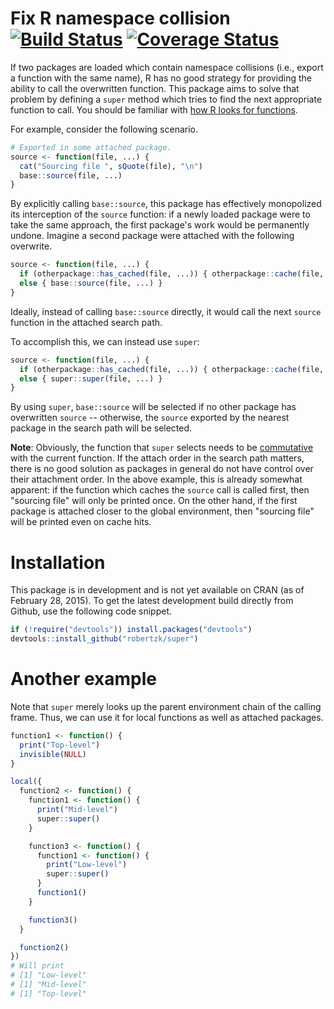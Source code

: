 Fix R namespace collision [![Build Status](https://travis-ci.org/robertzk/super.svg?branch=master)](https://travis-ci.org/robertzk/super.svg?branch=master) [![Coverage Status](https://coveralls.io/repos/robertzk/super/badge.svg?branch=master)](https://coveralls.io/r/robertzk/super)
===========

If two packages are loaded which contain namespace collisions (i.e., export a function
with the same name), R has no good strategy for providing the ability to call the
overwritten function. This package aims to solve that problem by defining a `super`
method which tries to find the next appropriate function to call. You should be
familiar with [how R looks for functions](http://blog.obeautifulcode.com/R/How-R-Searches-And-Finds-Stuff/).

For example, consider the following scenario.

```r
# Exported in some attached package.
source <- function(file, ...) {
  cat("Sourcing file ", sQuote(file), "\n")
  base::source(file, ...)
}
```

By explicitly calling `base::source`, this package has effectively monopolized its
interception of the `source` function: if a newly loaded package were to take
the same approach, the first package's work would be permanently undone. Imagine a
second package were attached with the following overwrite.

```r
source <- function(file, ...) {
  if (otherpackage::has_cached(file, ...)) { otherpackage::cache(file, ...) }
  else { base::source(file, ...) }
}
```

Ideally, instead of calling `base::source` directly, it would call the next `source`
function in the attached search path.

To accomplish this, we can instead use `super`:

```r
source <- function(file, ...) {
  if (otherpackage::has_cached(file, ...)) { otherpackage::cache(file, ...) }
  else { super::super(file, ...) }
}
```

By using `super`, `base::source` will be selected if no other package has overwritten
`source` -- otherwise, the `source` exported by the nearest package in the search
path will be selected.

**Note**: Obviously, the function that `super` selects needs to be [commutative](http://en.wikipedia.org/wiki/Commutative_property) 
with the current function. If the attach order in the search path matters, there is no good 
solution as packages in general do not have control over their attachment order. In the
above example, this is already somewhat apparent: if the function which caches the `source`
call is called first, then "sourcing file" will only be printed once. On the other hand,
if the first package is attached closer to the global environment, then "sourcing file" will
be printed even on cache hits.

Installation
============

This package is in development and is not yet available on CRAN (as of February 28, 2015).
To get the latest development build directly from Github, use the following code snippet.

```R
if (!require("devtools")) install.packages("devtools")
devtools::install_github("robertzk/super")
```

Another example
===============

Note that `super` merely looks up the parent environment chain of the calling frame.
Thus, we can use it for local functions as well as attached packages.

```R
function1 <- function() {
  print("Top-level")
  invisible(NULL)
}

local({
  function2 <- function() {
    function1 <- function() {
      print("Mid-level")
      super::super()
    }

    function3 <- function() {
      function1 <- function() {
        print("Low-level")
        super::super()
      }
      function1()
    }

    function3()
  }

  function2()
})
# Will print
# [1] "Low-level"
# [1] "Mid-level"
# [1] "Top-level"
```

